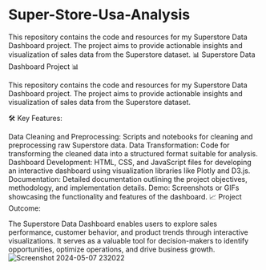 # Super-Store-Usa-Analysis
This repository contains the code and resources for my Superstore Data Dashboard project. The project aims to provide actionable insights and visualization of sales data from the Superstore dataset. 
📊 Superstore Data Dashboard Project 📊

This repository contains the code and resources for my Superstore Data Dashboard project. The project aims to provide actionable insights and visualization of sales data from the Superstore dataset.

🛠️ Key Features:

Data Cleaning and Preprocessing: Scripts and notebooks for cleaning and preprocessing raw Superstore data.
Data Transformation: Code for transforming the cleaned data into a structured format suitable for analysis.
Dashboard Development: HTML, CSS, and JavaScript files for developing an interactive dashboard using visualization libraries like Plotly and D3.js.
Documentation: Detailed documentation outlining the project objectives, methodology, and implementation details.
Demo: Screenshots or GIFs showcasing the functionality and features of the dashboard.
📈 Project Outcome:

The Superstore Data Dashboard enables users to explore sales performance, customer behavior, and product trends through interactive visualizations. It serves as a valuable tool for decision-makers to identify opportunities, optimize operations, and drive business growth.![Screenshot 2024-05-07 232022](https://github.com/Bhawani0038/Super-Store-Usa-Analysis/assets/103100587/d92d4c2f-cd55-43e8-9181-c49cab8a9b8d)

